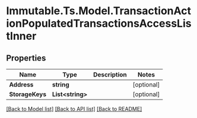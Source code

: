 # Immutable.Ts.Model.TransactionActionPopulatedTransactionsAccessListInner

## Properties

Name | Type | Description | Notes
------------ | ------------- | ------------- | -------------
**Address** | **string** |  | [optional] 
**StorageKeys** | **List&lt;string&gt;** |  | [optional] 

[[Back to Model list]](../README.md#documentation-for-models) [[Back to API list]](../README.md#documentation-for-api-endpoints) [[Back to README]](../README.md)


